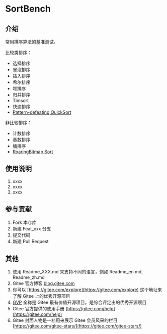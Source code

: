 # SortBench

## 介绍

常用排序算法的基准测试。

比较类排序：

+ 选择排序
+ 冒泡排序
+ 插入排序
+ 希尔排序
+ 堆排序
+ 归并排序
+ Timsort
+ 快速排序
+ [Pattern-defeating QuickSort](https://github.com/orlp/pdqsort)

非比较排序：

+ 计数排序
+ 基数排序
+ 桶排序
+ [RoaringBitmap Sort](https://gitee.com/shines77/rbsort)

## 使用说明

1. xxxx
2. xxxx
3. xxxx

## 参与贡献

1. Fork 本仓库
2. 新建 Feat_xxx 分支
3. 提交代码
4. 新建 Pull Request

## 其他

1. 使用 Readme\_XXX.md 来支持不同的语言，例如 Readme\_en.md, Readme\_zh.md
2. Gitee 官方博客 [blog.gitee.com](https://blog.gitee.com)
3. 你可以 [https://gitee.com/explore](https://gitee.com/explore) 这个地址来了解 Gitee 上的优秀开源项目
4. [GVP](https://gitee.com/gvp) 全称是 Gitee 最有价值开源项目，是综合评定出的优秀开源项目
5. Gitee 官方提供的使用手册 [https://gitee.com/help](https://gitee.com/help)
6. Gitee 封面人物是一档用来展示 Gitee 会员风采的栏目 [https://gitee.com/gitee-stars/](https://gitee.com/gitee-stars/)
